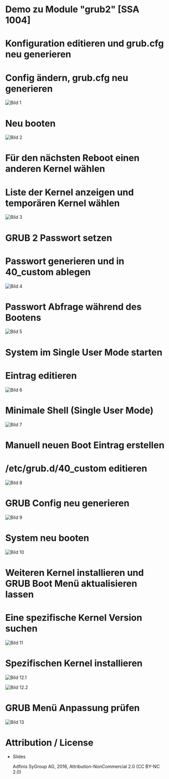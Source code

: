 # Demo zu Module "grub2" [SSA 1004]

# Konfiguration editieren und grub.cfg neu generieren

# Config ändern, grub.cfg neu generieren

![Bild 1](demo1.png)

# Neu booten

![Bild 2](demo2.png)

# Für den nächsten Reboot einen anderen Kernel wählen

# Liste der Kernel anzeigen und temporären Kernel wählen

![Bild 3](demo3.png)

# GRUB 2 Passwort setzen

# Passwort generieren und in 40_custom ablegen

![Bild 4](demo4.png)

# Passwort Abfrage während des Bootens

![Bild 5](demo5.png)

# System im  Single User Mode starten

# Eintrag editieren

![Bild 6](demo6.png)

# Minimale Shell (Single User Mode)

![Bild 7](demo7.png)

# Manuell neuen Boot Eintrag erstellen

# /etc/grub.d/40_custom editieren

![Bild 8](demo8.png)

# GRUB Config neu generieren

![Bild 9](demo9.png)

# System neu booten

![Bild 10](demo10.png)

# Weiteren Kernel installieren und GRUB Boot Menü aktualisieren lassen

# Eine spezifische Kernel Version suchen

![Bild 11](demo11.png)

# Spezifischen Kernel installieren

![Bild 12.1](demo12_1.png)

![Bild 12.2](demo12_2.png)

# GRUB Menü Anpassung prüfen

![Bild 13](demo13.png)

# Attribution / License

* Slides

  Adfinis SyGroup AG, 2016, Attribution-NonCommercial 2.0 (CC BY-NC 2.0)
